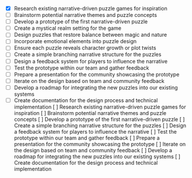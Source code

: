 - [x] Research existing narrative-driven puzzle games for inspiration
- [ ] Brainstorm potential narrative themes and puzzle concepts
- [ ] Develop a prototype of the first narrative-driven puzzle
- [ ] Create a mystical realm setting for the game
- [ ] Design puzzles that restore balance between magic and nature
- [ ] Incorporate emotional elements into puzzle design
- [ ] Ensure each puzzle reveals character growth or plot twists
- [ ] Create a simple branching narrative structure for the puzzles
- [ ] Design a feedback system for players to influence the narrative
- [ ] Test the prototype within our team and gather feedback
- [ ] Prepare a presentation for the community showcasing the prototype
- [ ] Iterate on the design based on team and community feedback
- [ ] Develop a roadmap for integrating the new puzzles into our existing systems
- [ ] Create documentation for the design process and technical implementation
[ ] Research existing narrative-driven puzzle games for inspiration
[ ] Brainstorm potential narrative themes and puzzle concepts
[ ] Develop a prototype of the first narrative-driven puzzle
[ ] Create a simple branching narrative structure for the puzzles
[ ] Design a feedback system for players to influence the narrative
[ ] Test the prototype within our team and gather feedback
[ ] Prepare a presentation for the community showcasing the prototype
[ ] Iterate on the design based on team and community feedback
[ ] Develop a roadmap for integrating the new puzzles into our existing systems
[ ] Create documentation for the design process and technical implementation